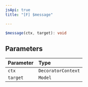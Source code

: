 ```yaml
---
jsApi: true
title: "[F] $message"

---
```

```ts
$message(ctx, target): void
```

## Parameters

| Parameter | Type |
| :------ | :------ |
| `ctx` | `DecoratorContext` |
| `target` | `Model` |
